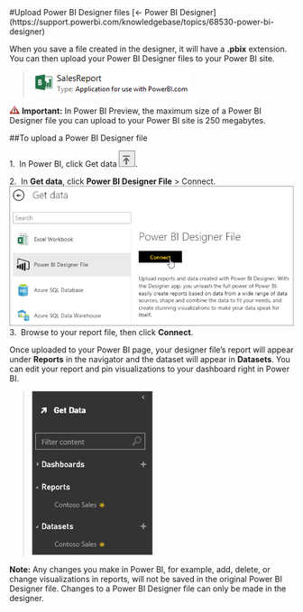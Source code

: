 <properties pageTitle="Upload Power BI Designer files" description="Upload Power BI Designer files" services="powerbi" documentationCenter="" authors="v-anpasi" manager="mblythe" editor=""/>
<tags ms.service="powerbi" ms.devlang="NA" ms.topic="article" ms.tgt_pltfrm="NA" ms.workload="powerbi" ms.date="06/16/2015" ms.author="v-anpasi"/>
#Upload Power BI Designer files
[← Power BI Designer](https://support.powerbi.com/knowledgebase/topics/68530-power-bi-designer)

When you save a file created in the designer, it will have a **.pbix** extension. You can then upload your Power BI Designer files to your Power BI site.

> ![](media/powerbi-designer-upload-designer-files/PBIDesignerSavedFile.png)

![](media/powerbi-designer-upload-designer-files/importantIcon.png) **Important:** In Power BI Preview, the maximum size of a Power BI Designer file you can upload to your Power BI site is 250 megabytes.

##To upload a Power BI Designer file

1.  In Power BI, click Get data ![](media/powerbi-designer-upload-designer-files/ConnectIcon.png).

2.  In **Get data**, click **Power BI Designer File** > Connect.
![](media/powerbi-designer-upload-designer-files/PBI_GetDesignerFile.png)
3.  Browse to your report file, then click **Connect**.

Once uploaded to your Power BI page, your designer file’s report will appear under **Reports** in the navigator and the dataset will appear in **Datasets**. You can edit your report and pin visualizations to your dashboard right in Power BI.

> ![](media/powerbi-designer-upload-designer-files/PBI_FileInGetData.png)

**Note:** Any changes you make in Power BI, for example, add, delete, or change visualizations in reports, will not be saved in the original Power BI Designer file. Changes to a Power BI Designer file can only be made in the designer.
